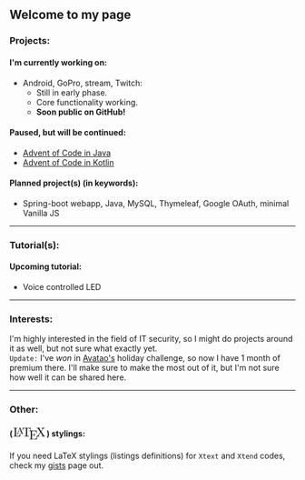 
## Welcome to my page

### Projects:
#### I'm currently working on:
 - Android, GoPro, stream, Twitch:
     - Still in early phase.
     - Core functionality working.
     - **Soon public on GitHub!**
 
#### Paused, but will be continued:
 - [Advent of Code in Java](https://github.com/wildangerm/advent-of-code-2k18)
 - [Advent of Code in Kotlin](https://github.com/wildangerm/advent-of-code-2k18-kt)
 
#### Planned project(s) (in keywords):
 - Spring-boot webapp, Java, MySQL, Thymeleaf, Google OAuth, minimal Vanilla JS
 
 ---
 
### Tutorial(s): 
#### Upcoming tutorial:
 - Voice controlled LED
 
 ---

### Interests:
I'm highly interested in the field of IT security, so I might do projects around it as well, but not sure what exactly yet.  
`Update:` I've _won_ in [Avatao's](https://avatao.com/) holiday challenge, so now I have 1 month of premium there. I'll make sure to make the most out of it, but I'm not sure how well it can be shared here.

---

### Other:
#### (<img style="vertical-align:-40%" src="images/1280px-LaTeX_logo.svg.png" alt="drawing" height="25"/>) stylings:
If you need LaTeX stylings (listings definitions) for `Xtext` and `Xtend` codes, check my [gists](https://gist.github.com/wildangerm) page out.
